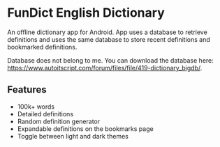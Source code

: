 # FunDict English Dictionary
An offline dictionary app for Android. App uses a database to retrieve definitions and uses the same database to store recent definitions and bookmarked definitions.

Database does not belong to me. You can download the database here: https://www.autoitscript.com/forum/files/file/419-dictionary_bigdb/.

## Features
- 100k+ words
- Detailed definitions
- Random definition generator
- Expandable definitions on the bookmarks page
- Toggle between light and dark themes
